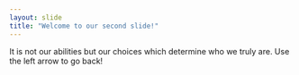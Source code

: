 ```yaml
---
layout: slide
title: "Welcome to our second slide!"
---
```

It is not our abilities but our choices which determine who we truly are.
Use the left arrow to go back!
